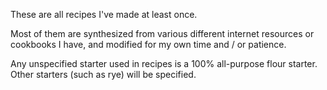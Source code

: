 These are all recipes I've made at least once. 

Most of them are synthesized from various different internet resources or cookbooks I have, and modified for my own time and / or patience. 

Any unspecified starter used in recipes is a 100% all-purpose flour starter. Other starters (such as rye) will be specified. 